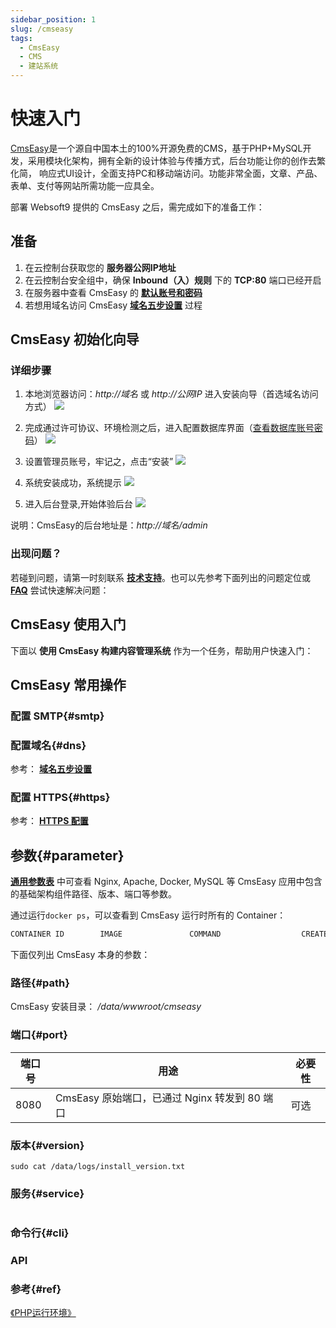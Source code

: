 ```yaml
---
sidebar_position: 1
slug: /cmseasy
tags:
  - CmsEasy
  - CMS
  - 建站系统
---
```


# 快速入门

[CmsEasy](cmseasy.cn)是一个源自中国本土的100%开源免费的CMS，基于PHP+MySQL开发，采用模块化架构，拥有全新的设计体验与传播方式，后台功能让你的创作去繁化简， 响应式UI设计，全面支持PC和移动端访问。功能非常全面，文章、产品、表单、支付等网站所需功能一应具全。


部署 Websoft9 提供的 CmsEasy 之后，需完成如下的准备工作：

## 准备

1. 在云控制台获取您的 **服务器公网IP地址** 
2. 在云控制台安全组中，确保 **Inbound（入）规则** 下的 **TCP:80** 端口已经开启
3. 在服务器中查看 CmsEasy 的 **[默认账号和密码](./setup/credentials#getpw)**  
4. 若想用域名访问  CmsEasy **[域名五步设置](./dns#domain)** 过程


## CmsEasy 初始化向导

### 详细步骤

1. 本地浏览器访问：*http://域名* 或 *http://公网IP* 进入安装向导（首选域名访问方式）
  ![](https://libs.websoft9.com/Websoft9/DocsPicture/zh/cmseasy/cmseasy-startinstall-websoft9.png)

2. 完成通过许可协议、环境检测之后，进入配置数据库界面（[查看数据库账号密码](./setup/credentials#getpw)）
  ![](https://libs.websoft9.com/Websoft9/DocsPicture/zh/cmseasy/cmseasy-installsetpw-websoft9.png)

3. 设置管理员账号，牢记之，点击“安装” 
  ![](https://libs.websoft9.com/Websoft9/DocsPicture/zh/cmseasy/cmseasy-setadmin-websoft9.png)

4. 系统安装成功，系统提示 
  ![](https://libs.websoft9.com/Websoft9/DocsPicture/zh/cmseasy/cmseasy-installss-websoft9.png)

5. 进入后台登录,开始体验后台 
   ![](https://libs.websoft9.com/Websoft9/DocsPicture/zh/cmseasy/cmseasy-backend-websoft9.png)

说明：CmsEasy的后台地址是：*http://域名/admin*

### 出现问题？

若碰到问题，请第一时刻联系 **[技术支持](./helpdesk)**。也可以先参考下面列出的问题定位或  **[FAQ](./faq#setup)** 尝试快速解决问题：

## CmsEasy 使用入门

下面以 **使用 CmsEasy 构建内容管理系统** 作为一个任务，帮助用户快速入门：


## CmsEasy 常用操作

### 配置 SMTP{#smtp}

### 配置域名{#dns}

参考： **[域名五步设置](./dns#domain)** 

### 配置 HTTPS{#https}

参考： **[HTTPS 配置](./dns#https)**

## 参数{#parameter}

**[通用参数表](./setup/parameter)** 中可查看 Nginx, Apache, Docker, MySQL 等 CmsEasy 应用中包含的基础架构组件路径、版本、端口等参数。 

通过运行`docker ps`，可以查看到 CmsEasy 运行时所有的 Container：

```bash
CONTAINER ID        IMAGE               COMMAND                  CREATED             STATUS              PORTS                                NAMES
```


下面仅列出 CmsEasy 本身的参数：

### 路径{#path}

CmsEasy 安装目录： */data/wwwroot/cmseasy*  

### 端口{#port}

| 端口号 | 用途                                          | 必要性 |
| ------ | --------------------------------------------- | ------ |
| 8080   | CmsEasy 原始端口，已通过 Nginx 转发到 80 端口 | 可选   |


### 版本{#version}

```shell
sudo cat /data/logs/install_version.txt
```

### 服务{#service}

```shell
```

### 命令行{#cli}

### API

### 参考{#ref}

 [《PHP运行环境》](./runtime/php) 
